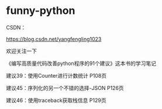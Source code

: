 # funny-python
CSDN：

https://blog.csdn.net/yangfengling1023

欢迎关注一下

《编写高质量代码改善python程序的91个建议》这本书的学习笔记

建议39：使用Counter进行计数统计  P108页

建议45：序列化的另一个不错的选择-JSON P126页

建议46：使用traceback获取栈信息 P129页